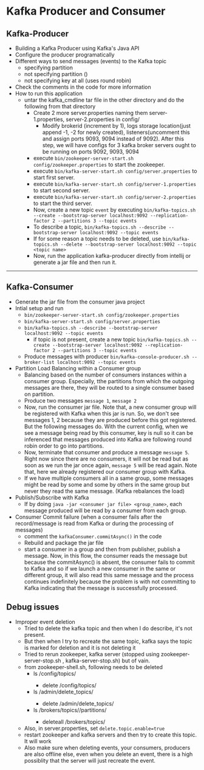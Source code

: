 

# Kafka Producer and Consumer

## Kafka-Producer
- Building a Kafka Producer using Kafka's Java API
- Configure the producer programatically
- Different ways to send messages (events) to the Kafka topic
    - specifying partition
    - not specifying partition ()
    - not specifying key at all (uses round robin)
- Check the comments in the code for more information
- How to run this application
    - untar the kafka_cmdline tar file in the other directory and do the following from that directory
        - Create 2 more server.properties naming them server-1.properties, server-2.properties in config/
            - Modify brokerid (increment by 1), logs storage location(just append -1, -2 for newly created), listeners(uncomment this and assign ports 9093, 9094 instead of 9092). After this step, we will have configs for 3 kafka broker servers ought to be running on ports 9092, 9093, 9094
        - execute `bin/zookeeper-server-start.sh config/zookeeper.properties` to start the zookeeper.
        - execute `bin/kafka-server-start.sh config/server.properties` to start first server.
        - execute `bin/kafka-server-start.sh config/server-1.properties` to start second server.
        - execute `bin/kafka-server-start.sh config/server-2.properties` to start the third server.
        - Now, create a new topic `event` by executing `bin/kafka-topics.sh --create --bootstrap-server localhost:9092 --replication-factor 2 --partitions 3 --topic events`
        - To describe a topic, `bin/kafka-topics.sh --describe --bootstrap-server localhost:9092 --topic events`
        - If for some reason a topic needs to be deleted, use `bin/kafka-topics.sh --delete --bootstrap-server localhost:9092 --topic <topic name>`
        - Now, run the application kafka-producer directly from intellij or generate a jar file and then run it.


---------
## Kafka-Consumer
- Generate the jar file from the consumer java project
- Intial setup and run
    -   `bin/zookeeper-server-start.sh config/zookeeper.properties`
    -   `bin/kafka-server-start.sh config/server.properties`
    -   `bin/kafka-topics.sh --describe --bootstrap-server localhost:9092 --topic events`
        - if topic is not present, create a new topic `bin/kafka-topics.sh --create --bootstrap-server localhost:9092 --replication-factor 2 --partitions 3 --topic events`
    - Produce messages with producer `bin/kafka-console-producer.sh --broker-list localhost:9092 --topic events`
- Partition Load Balancing within a Consumer group
    - Balancing based on the number of consumers instances within a consumer group. Especially, tthe partitions from which the outgoing messages are there, they will be routed to a single consumer based on partition.  
    - Produce two messages `message 1`, `message 2`
    - Now, run the consumer jar file. Note that, a new consumer group will be registered with Kafka when this jar is run. So, we don't see messages 1, 2 because they are produced before this got registered. But the following messages do. With the current config, when we see a message being read by this consumer, key is null so it can be inferenced that messages produced into Kafka are following round robin order to go into partitions.
    - Now, terminate that consumer and produce a message `message 5`. Right now since there are no consumers, it will not be read but as soon as we run the jar once again, `message 5` will be read again. Note that, here we already registered our consumer group with Kafka.
    - If we have multiple consumers all in a same group, some messages might be read by some and some by others in the same group but never they read the same message. (Kafka rebalances the load)
- Publish/Subscribe with Kafka
    - If by doing `java -jar <consumer jar file> <group_name>`, each message produced will be read by a consumer from each group.
- Consumer Commit failure (when a consumer fails after the record/message is read from Kafka or during the processing of messages)
    - comment the `kafkaConsumer.commitAsync()` in the code
    - Rebuild and package the jar file
    - start a consumer in a group and then from publisher, publish a message. Now, in this flow, the consumer reads the message but because the commitAsync() is absent, the consumer fails to commit to Kafka and so if we launch a new consumer in the same or different group, it will also read this same message and the process continues indefinitely because the problem is with not committing to Kafka indicating that the message is successfully processed.


## Debug issues
- Improper event deletion
    - Tried to delete the kafka topic and then when I do describe, it's not present.
    - But then when I try to recreate the same topic, kafka says the topic is marked for deletion and it is not deleting it
    - Tried to rerun zookeeper, kafka server (stopped using zookeeper-server-stop.sh , kafka-server-stop.sh) but of vain.
    - from zookeeper-shell.sh, following needs to be deleted 
        - ls /config/topics/<topicname>
            - delete /config/topics/<topicname>
        - ls /admin/delete_topics/<topicname>
            - delete /admin/delete_topics/<topicname>
        - ls /brokers/topics/<topicname>/partitions/<list each partion>
            - deleteall /brokers/topics/<topicname>
    - Also, in server.properties, set `delete.topic.enable=true`
    - restart zookeeper and kafka servers and then try to create this topic. It will work 
    - Also make sure when deleting events, your consumers, producers are also offline else, even when you delete an event, there is a high possiblity that the server will just recreate the event.